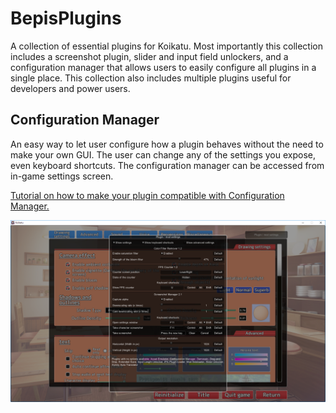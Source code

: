 # BepisPlugins
A collection of essential plugins for Koikatu. Most importantly this collection includes a screenshot plugin, slider and input field unlockers, and a configuration manager that allows users to easily configure all plugins in a single place. This collection also includes multiple plugins useful for developers and power users.

## Configuration Manager
An easy way to let user configure how a plugin behaves without the need to make your own GUI. The user can change any of the settings you expose, even keyboard shortcuts. The configuration manager can be accessed from in-game settings screen.

[Tutorial on how to make your plugin compatible with Configuration Manager.](ConfigurationManager/README.md)

![Configuration manager](ConfigurationManager/Screenshot.PNG)

